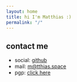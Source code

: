 ```yaml
---
layout: home
title: hi I'm Matthias :)
permalink: "/"
---
```

## contact me
- social: [github](https://github.com/matseee)
- mail: m@tthias.space
- pgp: [click here](../assets/pgp.txt)